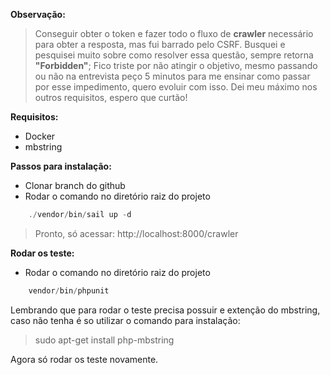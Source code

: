 **Observação:**

>Conseguir obter o token e fazer todo o fluxo de **crawler** necessário para obter a resposta, mas fui barrado pelo CSRF. Busquei e pesquisei muito sobre como resolver essa questão, sempre retorna **"Forbidden"**; Fico triste por não atingir o objetivo, mesmo passando ou não na entrevista peço 5 minutos para me ensinar como passar por esse impedimento, quero evoluir com isso. Dei meu máximo nos outros requisitos, espero que curtão!

**Requisitos:**
* Docker
* mbstring

**Passos para instalação:**

* Clonar branch do github
* Rodar o comando no diretório raiz do projeto
```php tinker commands
    ./vendor/bin/sail up -d
```
>Pronto, só acessar: http://localhost:8000/crawler

**Rodar os teste:**
* Rodar o comando no diretório raiz do projeto
```php tinker commands
    vendor/bin/phpunit
```
Lembrando que para rodar o teste precisa possuir e extenção do mbstring, caso não tenha é so utilizar o comando para instalação:
>sudo apt-get install php-mbstring

Agora só rodar os teste novamente.
